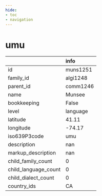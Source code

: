 ```yaml
---
hide:
- toc
- navigation
---
```

# umu
|                      | info     |
|:---------------------|:---------|
| id                   | muns1251 |
| family_id            | algi1248 |
| parent_id            | comm1246 |
| name                 | Munsee   |
| bookkeeping          | False    |
| level                | language |
| latitude             | 41.11    |
| longitude            | -74.17   |
| iso639P3code         | umu      |
| description          | nan      |
| markup_description   | nan      |
| child_family_count   | 0        |
| child_language_count | 0        |
| child_dialect_count  | 0        |
| country_ids          | CA       |